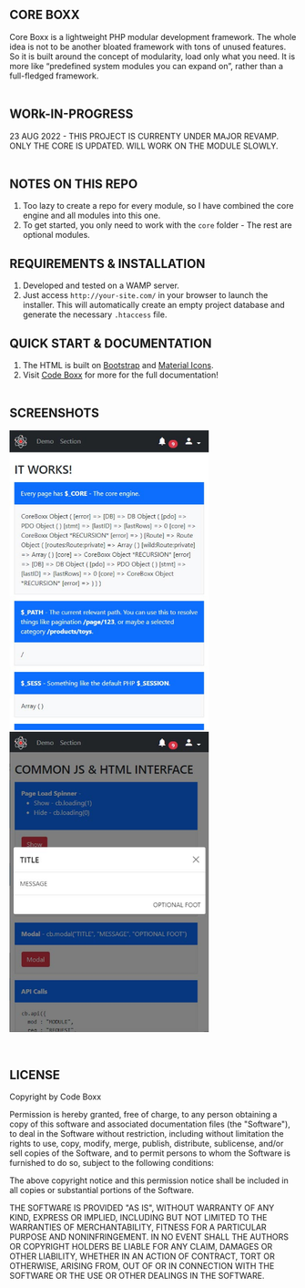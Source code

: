 ## CORE BOXX
Core Boxx is a lightweight PHP modular development framework. The whole idea is not to be another bloated framework with tons of unused features. So it is built around the concept of modularity, load only what you need. It is more like “predefined system modules you can expand on”, rather than a full-fledged framework.
<br><br>


## WORk-IN-PROGRESS
23 AUG 2022 - THIS PROJECT IS CURRENTY UNDER MAJOR REVAMP. ONLY THE CORE IS UPDATED. WILL WORK ON THE MODULE SLOWLY.
<br><br>


## NOTES ON THIS REPO
1) Too lazy to create a repo for every module, so I have combined the core engine and all modules into this one.
2) To get started, you only need to work with the `core` folder - The rest are optional modules.


## REQUIREMENTS & INSTALLATION
1) Developed and tested on a WAMP server.
2) Just access `http://your-site.com/` in your browser to launch the installer. This will automatically create an empty project database and generate the necessary `.htaccess` file.


## QUICK START & DOCUMENTATION
1) The HTML is built on [Bootstrap](https://getbootstrap.com/) and [Material Icons](https://fonts.google.com/icons).
2) Visit [Code Boxx](https://code-boxx.com/core-boxx-php-rapid-development-framework/) for more for the full documentation!
<br><br>


## SCREENSHOTS
<p float="left">
  <img width="350" style="inline-block" src="https://github.com/code-boxx/Core-Boxx/blob/main/core/assets/illus-coreboxx-ss-1.jpg">
  <img width="350" style="inline-block" src="https://github.com/code-boxx/Core-Boxx/blob/main/core/assets/illus-coreboxx-ss-2.jpg">
</p><br>


## LICENSE
Copyright by Code Boxx

Permission is hereby granted, free of charge, to any person obtaining a copy
of this software and associated documentation files (the "Software"), to deal
in the Software without restriction, including without limitation the rights
to use, copy, modify, merge, publish, distribute, sublicense, and/or sell
copies of the Software, and to permit persons to whom the Software is
furnished to do so, subject to the following conditions:

The above copyright notice and this permission notice shall be included in all
copies or substantial portions of the Software.

THE SOFTWARE IS PROVIDED "AS IS", WITHOUT WARRANTY OF ANY KIND, EXPRESS OR
IMPLIED, INCLUDING BUT NOT LIMITED TO THE WARRANTIES OF MERCHANTABILITY,
FITNESS FOR A PARTICULAR PURPOSE AND NONINFRINGEMENT. IN NO EVENT SHALL THE
AUTHORS OR COPYRIGHT HOLDERS BE LIABLE FOR ANY CLAIM, DAMAGES OR OTHER
LIABILITY, WHETHER IN AN ACTION OF CONTRACT, TORT OR OTHERWISE, ARISING FROM,
OUT OF OR IN CONNECTION WITH THE SOFTWARE OR THE USE OR OTHER DEALINGS IN THE
SOFTWARE.